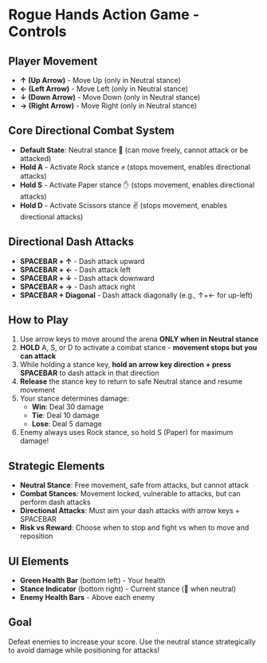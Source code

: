 # Rogue Hands Action Game - Controls

## Player Movement
- **↑ (Up Arrow)** - Move Up (only in Neutral stance)
- **← (Left Arrow)** - Move Left (only in Neutral stance)
- **↓ (Down Arrow)** - Move Down (only in Neutral stance)
- **→ (Right Arrow)** - Move Right (only in Neutral stance)

## Core Directional Combat System
- **Default State**: Neutral stance 👤 (can move freely, cannot attack or be attacked)
- **Hold A** - Activate Rock stance ✊ (stops movement, enables directional attacks)
- **Hold S** - Activate Paper stance ✋ (stops movement, enables directional attacks)
- **Hold D** - Activate Scissors stance ✌️ (stops movement, enables directional attacks)

## Directional Dash Attacks
- **SPACEBAR + ↑** - Dash attack upward
- **SPACEBAR + ←** - Dash attack left
- **SPACEBAR + ↓** - Dash attack downward
- **SPACEBAR + →** - Dash attack right
- **SPACEBAR + Diagonal** - Dash attack diagonally (e.g., ↑+← for up-left)

## How to Play
1. Use arrow keys to move around the arena **ONLY when in Neutral stance**
2. **HOLD** A, S, or D to activate a combat stance - **movement stops but you can attack**
3. While holding a stance key, **hold an arrow key direction + press SPACEBAR** to dash attack in that direction
4. **Release** the stance key to return to safe Neutral stance and resume movement
5. Your stance determines damage:
   - **Win**: Deal 30 damage
   - **Tie**: Deal 10 damage  
   - **Lose**: Deal 5 damage
6. Enemy always uses Rock stance, so hold S (Paper) for maximum damage!

## Strategic Elements
- **Neutral Stance**: Free movement, safe from attacks, but cannot attack
- **Combat Stances**: Movement locked, vulnerable to attacks, but can perform dash attacks
- **Directional Attacks**: Must aim your dash attacks with arrow keys + SPACEBAR
- **Risk vs Reward**: Choose when to stop and fight vs when to move and reposition

## UI Elements
- **Green Health Bar** (bottom left) - Your health
- **Stance Indicator** (bottom right) - Current stance (👤 when neutral)
- **Enemy Health Bars** - Above each enemy

## Goal
Defeat enemies to increase your score. Use the neutral stance strategically to avoid damage while positioning for attacks!